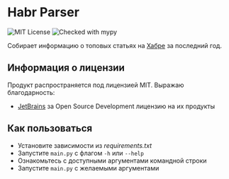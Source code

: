 # Habr Parser
![MIT License](https://img.shields.io/github/license/JustKappaMan/Habr-Parser)
![Checked with mypy](https://img.shields.io/badge/mypy-checked-blue)

Собирает информацию о топовых статьях на [Хабре](https://habr.com/) за последний год.
## Информация о лицензии
Продукт распространяется под лицензией MIT.
Выражаю благодарность:
* [JetBrains](https://www.jetbrains.com/community/opensource) за Open Source Development лицензию на их продукты
## Как пользоваться
* Установите зависимости из _requirements.txt_
* Запустите `main.py` с флагом `-h` или `--help`
* Ознакомьтесь с доступными аргументами командной строки
* Запустите `main.py` с желаемыми аргументами